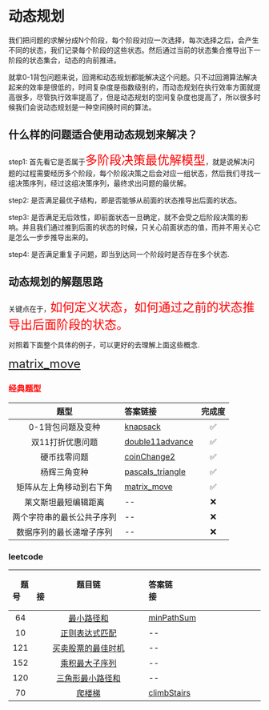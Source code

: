# 动态规划



我们把问题的求解分成N个阶段，每个阶段对应一次选择，每次选择之后，会产生不同的状态，我们记录每个阶段的这些状态。然后通过当前的状态集合推导出下一阶段的状态集合，动态的向前推进。

就拿0-1背包问题来说，回溯和动态规划都能解决这个问题。只不过回溯算法解决起来的效率是很低的，时间复杂度是指数级别的，而动态规划在执行效率方面就提高很多，尽管执行效率提高了，但是动态规划的空间复杂度也提高了，所以很多时候我们会说动态规划是一种空间换时间的算法。



## 什么样的问题适合使用动态规划来解决？


step1: 首先看它是否属于<font size=5 color=red>多阶段决策最优解模型</font>，就是说解决问题的过程需要经历多个阶段，每个阶段决策之后会对应一组状态，然后我们寻找一组决策序列，经过这组决策序列，最终求出问题的最优解。

step2: 是否满足最优子结构，即是否能够从前面的状态推导出后面的状态。

step3: 是否满足无后效性，即前面状态一旦确定，就不会受之后阶段决策的影响。并且我们通过推到后面的状态的时候，只关心前面状态的值，而并不用关心它是怎么一步步推导出来的。

step4: 是否满足重复子问题，即当到达同一个阶段时是否存在多个状态.


## 动态规划的解题思路


关键点在于，<font size=5 color=red>如何定义状态，如何通过之前的状态推导出后面阶段的状态。</font>

对照着下面整个具体的例子，可以更好的去理解上面这些概念.


<font size=5 color=red>[matrix_move](./dp/matrix_move.h)</font>



### <font color=red>经典题型</font>

| &emsp;题型&emsp; |  答案链接 | 完成度 |
| :--: | :----------------------------------------------------------- | :--------: |
| 0-1背包问题及变种 | [knapsack](./dp/knapsack.h)|✅|
|  双11打折优惠问题 | [double11advance](./dp/double11advance.h)|✅|
|     硬币找零问题  | [coinChange2](./dp/coinChange.h)|✅|
|     杨辉三角变种 | [pascals_triangle](./dp/pascals_triangle.h)|✅|
|     矩阵从左上角移动到右下角 | [matrix_move](./dp/matrix_move.h)|✅|
|     莱文斯坦最短编辑距离  |  --  |❌|
| 两个字符串的最长公共子序列 |  --  |❌|
| 数据序列的最长递增子序列 |  --  | ❌|

### leetcode
| &emsp;题号&emsp; | 题目链接&emsp;&emsp;&emsp;&emsp;&emsp;&emsp;&emsp;&emsp;&emsp;&emsp;&emsp;&emsp;| 答案链接&emsp;&emsp;&emsp;&emsp;&emsp;&emsp;&emsp;&emsp;&emsp;&emsp;&emsp;&emsp;| &emsp;难度&emsp;  | &emsp;完成度&emsp;  |
| :--: | :--: | :----------------------------------------------------------- | :-----------------------------------------------------------  | :------: |
|  64   | [最小路径和](https://leetcode-cn.com/problems/minimum-path-sum/)| [minPathSum](./dp/leetcode/minPathSum.h) | ✨✨ | ❌ |
|  10   | [正则表达式匹配](https://leetcode-cn.com/problems/regular-expression-matching/) | -- | ✨✨✨ | ❌ |
|  121  | [买卖股票的最佳时机](https://leetcode-cn.com/problems/best-time-to-buy-and-sell-stock/) | -- | ✨ | ❌ |
|  152  | [乘积最大子序列](https://leetcode-cn.com/problems/maximum-product-subarray/) | -- | ✨✨ | ❌ |
|  120  | [三角形最小路径和](https://leetcode-cn.com/problems/triangle/) | -- | ✨✨ | ❌ |
|  70   | [爬楼梯](https://leetcode-cn.com/problems/climbing-stairs/)| [climbStairs](./dp/leetcode/easy/climbStairs.h) | <font color=green>easy</font> | ✅ |